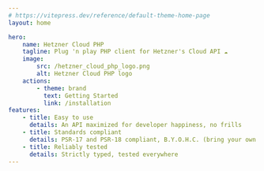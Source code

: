 ```yaml
---
# https://vitepress.dev/reference/default-theme-home-page
layout: home

hero:
    name: Hetzner Cloud PHP
    tagline: Plug 'n play PHP client for Hetzner's Cloud API ☁️
    image:
        src: /hetzner_cloud_php_logo.png
        alt: Hetzner Cloud PHP logo
    actions:
        - theme: brand
          text: Getting Started
          link: /installation
features:
    - title: Easy to use
      details: An API maximized for developer happiness, no frills
    - title: Standards compliant
      details: PSR-17 and PSR-18 compliant, B.Y.O.H.C. (bring your own HTTP client)
    - title: Reliably tested
      details: Strictly typed, tested everywhere
---
```


